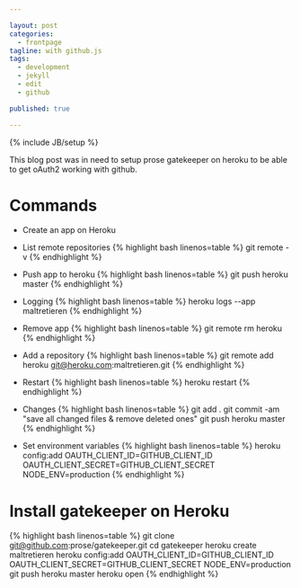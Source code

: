 ```yaml
---

layout: post
categories: 
  - frontpage
tagline: with github.js
tags: 
  - development
  - jekyll
  - edit
  - github

published: true

---
```


{% include JB/setup %}

This blog post was in need to setup prose gatekeeper on heroku to be able to get oAuth2 working
with github.

# Commands

- Create an app on Heroku
- List remote repositories
{% highlight bash linenos=table %}
git remote -v
{% endhighlight %}
- Push app to heroku
{% highlight bash linenos=table %}
git push heroku master
{% endhighlight %}

- Logging
{% highlight bash linenos=table %}
heroku logs --app maltretieren
{% endhighlight %}

- Remove app
{% highlight bash linenos=table %}
git remote rm heroku
{% endhighlight %}

- Add a repository
{% highlight bash linenos=table %}
git remote add heroku git@heroku.com:maltretieren.git
{% endhighlight %}

- Restart
{% highlight bash linenos=table %}
heroku restart
{% endhighlight %}

- Changes
{% highlight bash linenos=table %}
git add .
git commit -am "save all changed files & remove deleted ones"
git push heroku master
{% endhighlight %}

- Set environment variables
{% highlight bash linenos=table %}
heroku config:add OAUTH_CLIENT_ID=GITHUB_CLIENT_ID OAUTH_CLIENT_SECRET=GITHUB_CLIENT_SECRET NODE_ENV=production
{% endhighlight %}

# Install gatekeeper on Heroku


{% highlight bash linenos=table %}
    git clone git@github.com:prose/gatekeeper.git
    cd gatekeeper
    heroku create maltretieren
    heroku config:add OAUTH_CLIENT_ID=GITHUB_CLIENT_ID OAUTH_CLIENT_SECRET=GITHUB_CLIENT_SECRET NODE_ENV=production
    git push heroku master
    heroku open
{% endhighlight %}


